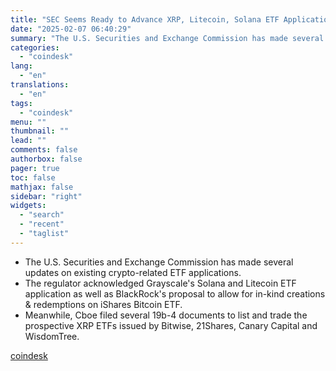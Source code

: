 ```yaml
---
title: "SEC Seems Ready to Advance XRP, Litecoin, Solana ETF Applications"
date: "2025-02-07 06:40:29"
summary: "The U.S. Securities and Exchange Commission has made several updates on existing crypto-related ETF applications.The regulator acknowledged Grayscale's Solana and Litecoin ETF application as well as BlackRock's proposal to allow for in-kind creations &amp; redemptions on iShares Bitcoin ETF.Meanwhile, Cboe filed several 19b-4 documents to list and trade the prospective..."
categories:
  - "coindesk"
lang:
  - "en"
translations:
  - "en"
tags:
  - "coindesk"
menu: ""
thumbnail: ""
lead: ""
comments: false
authorbox: false
pager: true
toc: false
mathjax: false
sidebar: "right"
widgets:
  - "search"
  - "recent"
  - "taglist"
---
```


* The U.S. Securities and Exchange Commission has made several updates on existing crypto-related ETF applications.
* The regulator acknowledged Grayscale's Solana and Litecoin ETF application as well as BlackRock's proposal to allow for in-kind creations & redemptions on iShares Bitcoin ETF.
* Meanwhile, Cboe filed several 19b-4 documents to list and trade the prospective XRP ETFs issued by Bitwise, 21Shares, Canary Capital and WisdomTree.

[coindesk](https://www.coindesk.com/business/2025/02/06/sec-seems-ready-to-advance-xrp-litecoin-solana-etf-applications)
